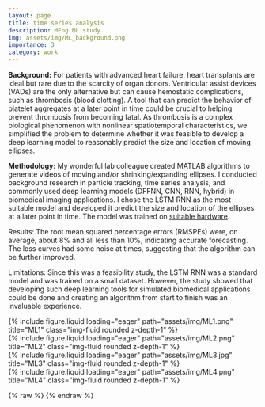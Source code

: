 ```yaml
---
layout: page
title: time series analysis
description: MEng ML study.
img: assets/img/ML_background.png
importance: 3
category: work
---
```


**Background:** For patients with advanced heart failure, heart transplants are ideal but rare due to the scarcity of organ donors. Ventricular assist devices (VADs) are the only alternative but can cause hemostatic complications, such as thrombosis (blood clotting). A tool that can predict the behavior of platelet aggregates at a later point in time could be crucial to helping prevent thrombosis from becoming fatal. As thrombosis is a complex biological phenomenon with nonlinear spatiotemporal characteristics, we simplified the problem to determine whether it was feasible to develop a deep learning model to reasonably predict the size and location of moving ellipses.

**Methodology:** My wonderful lab colleague created MATLAB algorithms to generate videos of moving and/or shrinking/expanding ellipses. I conducted background research in particle tracking, time series analysis, and commonly used deep learning models (DFFNN, CNN, RNN, hybrid) in biomedical imaging applications. I chose the LSTM RNN as the most suitable model and developed it predict the size and location of the ellipses at a later point in time. The model was trained on <a href='[projects/pc](https://haenaylee.github.io/projects/pc/)'>suitable hardware</a>.

Results: The root mean squared percentage errors (RMSPEs) were, on average, about 8% and all less than 10%, indicating accurate forecasting. The loss curves had some noise at times, suggesting that the algorithm can be further improved.

Limitations: Since this was a feasibility study, the LSTM RNN was a standard model and was trained on a small dataset. However, the study showed that developing such deep learning tools for simulated biomedical applications could be done and creating an algorithm from start to finish was an invaluable experience.


<div class="row">
    <div class="col-sm mt-3 mt-md-0">
        {% include figure.liquid loading="eager" path="assets/img/ML1.png" title="ML1" class="img-fluid rounded z-depth-1" %}
    </div>
    <div class="col-sm mt-3 mt-md-0">
        {% include figure.liquid loading="eager" path="assets/img/ML2.png" title="ML2" class="img-fluid rounded z-depth-1" %}
    </div>
</div>

<div class="row">
    <div class="col-sm mt-3 mt-md-0">
        {% include figure.liquid loading="eager" path="assets/img/ML3.jpg" title="ML3" class="img-fluid rounded z-depth-1" %}
    </div>
    <div class="col-sm mt-3 mt-md-0">
        {% include figure.liquid loading="eager" path="assets/img/ML4.png" title="ML4" class="img-fluid rounded z-depth-1" %}
    </div>
</div>


{% raw %}
{% endraw %}
